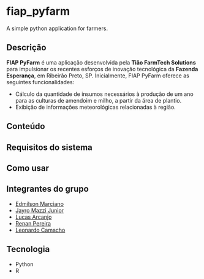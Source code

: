 # fiap_pyfarm
A simple python application for farmers.

Descrição
---------

**FIAP PyFarm** é uma aplicação desenvolvida pela **Tião FarmTech Solutions** para impulsionar os recentes esforços de inovação tecnológica da **Fazenda Esperança**, em Ribeirão Preto, SP. 
Inicialmente, FIAP PyFarm oferece as seguintes funcionalidades:

- Cálculo da quantidade de insumos necessários à produção de um ano para as culturas de amendoim e milho, a partir da área de plantio.
- Exibição de informações meteorológicas relacionadas à região.


Conteúdo
------------------



Requisitos do sistema
---------------------



Como usar
---------




Integrantes do grupo
--------------------

- [Edmilson Marciano](https://github.com/marciano64)
- [Jayro Mazzi Junior](https://github.com/jayrom)
- [Lucas Arcanjo](https://github.com/ArcanjoLucas00)
- [Renan Pereira](http://github.com/renandpereira)
- [Leonardo Camacho](leonardocamacho1983)

Tecnologia
----------

- Python
- R


